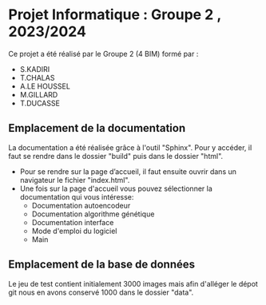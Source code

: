 
# Projet Informatique : Groupe 2 , 2023/2024

Ce projet a été réalisé par le Groupe 2 (4 BIM) formé par :
- S.KADIRI
- T.CHALAS
- A.LE HOUSSEL
- M.GILLARD
- T.DUCASSE

## Emplacement de la documentation

La documentation a été réalisée grâce à l'outil "Sphinx". Pour y accéder, il faut se rendre dans le dossier "build" puis dans le dossier "html".
  * Pour se rendre sur la page d’accueil, il faut ensuite ouvrir dans un navigateur le fichier "index.html".
  * Une fois sur la page d'accueil vous pouvez sélectionner la documentation qui vous intéresse:
      - Documentation autoencodeur
      - Documentation algorithme génétique
      - Documentation interface
      - Mode d'emploi du logiciel
      - Main
   
## Emplacement de la base de données 

Le jeu de test contient initialement 3000 images mais afin d'alléger le dépot git nous en avons conservé 1000 dans le dossier "data". 
    
  



